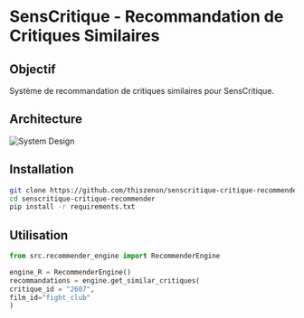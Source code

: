 # SensCritique - Recommandation de Critiques Similaires

## Objectif 
Système de recommandation de critiques similaires pour SensCritique. 

## Architecture 
![System Design](docs/system_design.png)

## Installation 
```bash
git clone https://github.com/thiszenon/senscritique-critique-recommender
cd senscritique-critique-recommender
pip install -r requirements.txt
```
## Utilisation
```python
from src.recommender_engine import RecommenderEngine

engine_R = RecommenderEngine()
recommandations = engine.get_similar_critiques(
critique_id = "2607",
film_id="fight_club"
) 
```
